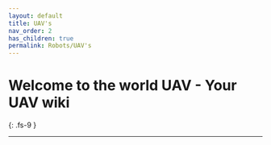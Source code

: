 ```yaml
---
layout: default
title: UAV's
nav_order: 2
has_children: true
permalink: Robots/UAV's
---
```


# Welcome to the world UAV - Your UAV wiki
{: .fs-9 }



--- 